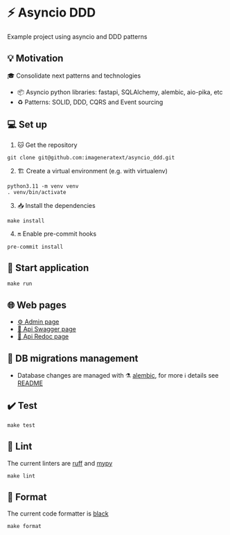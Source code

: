 # ⚡ Asyncio DDD

Example project using asyncio and DDD patterns

## 💡 Motivation

🎓 Consolidate next patterns and technologies

- 📦 Asyncio python libraries: fastapi, SQLAlchemy, alembic, aio-pika, etc
- ♻️ Patterns: SOLID, DDD, CQRS and Event sourcing

## 💻 Set up

1. 🐱 Get the repository

```shell
git clone git@github.com:imageneratext/asyncio_ddd.git
```

2. 🏗️ Create a virtual environment (e.g. with virtualenv)

```shell
python3.11 -m venv venv
. venv/bin/activate
```

3. 📥 Install the dependencies

```shell
make install
```

4. 🔛 Enable pre-commit hooks

```shell
pre-commit install
```

## 🚀 Start application

```shell
make run
```

## 🌐 Web pages

- [⚙️ Admin page](http://0.0.0.0:8000/admin/)
- [📗 Api Swagger page](http://0.0.0.0:8000/docs/)
- [📘 Api Redoc page](http://0.0.0.0:8000/redoc/)

## 💾 DB migrations management

- Database changes are managed with ⚗️ [alembic](https://alembic.sqlalchemy.org/en/latest/), for more ℹ️ details see [README](asyncio_ddd/shared/infrastructure/persistence/migrations/README.md)

## ✔️ Test

```shell
make test
```

## 🧹 Lint

The current linters are [ruff](https://github.com/astral-sh/ruff) and [mypy](https://github.com/python/mypy)

```shell
make lint
```

## 🌟 Format

The current code formatter is [black](https://github.com/psf/black)

```shell
make format
```
